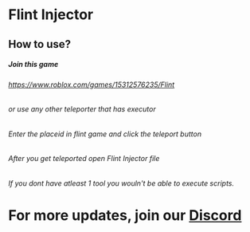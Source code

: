 # Flint Injector

## How to use?

##### Join this game
###### https://www.roblox.com/games/15312576235/Flint
###### or use any other teleporter that has executor

###### Enter the placeid in flint game and click the teleport button
###### After you get teleported open Flint Injector file
###### If you dont have atleast 1 tool you wouln't be able to execute scripts.

# For more updates, join our [Discord](https://discord.gg/dEKRk6CcxE)
